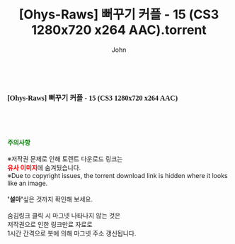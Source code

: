 ﻿---
layout: post
title:  "[Ohys-Raws] 뻐꾸기 커플 - 15 (CS3 1280x720 x264 AAC).torrent"
author: John
categories: [ 애니메이션 ]
tags: [  ]
image:  
description: "[Ohys-Raws] 뻐꾸기 커플 - 15 (CS3 1280x720 x264 AAC) torrent 정보 공유"
toc: true
toc_sticky: true
---

<br>
<div class="view-img">
<a class="view_image" href="https://torrentmobile60.com/bbs/view_image.php?fn=%2Fdata%2Ffile%2Fani%2F3735182707_iQPFZ9fe_f3ca0244eb93f387f345b2ddc7016e98bf4c9a96.jpg" target="_blank"><img alt="" class="img-tag" content="https://torrentmobile60.com/data/file/ani/3735182707_iQPFZ9fe_f3ca0244eb93f387f345b2ddc7016e98bf4c9a96.jpg" itemprop="image" src="https://torrentmobile60.com/data/file/ani/3735182707_iQPFZ9fe_f3ca0244eb93f387f345b2ddc7016e98bf4c9a96.jpg"/></a></div><div class="view-content" itemprop="description">
<p><span style="font-family:nanumsquareround;font-size:16px;font-weight:700;white-space:nowrap;background-color:rgb(255,255,255);">[Ohys-Raws] 뻐꾸기 커플 - 15 (CS3 1280x720 x264 AAC)</span> </p> </div>
    
<br><br><br>
<p data-ke-size="size16"><b><span style="color: green;">주의사항</span></b><br /><br />※저작권 문제로 인해 토렌트 다운로드 링크는<br /><b><span style="color: red;">유사 이미지</span></b>에 숨겨뒀습니다.<br />※Due to copyright issues, the torrent download link is hidden where it looks like an image.<br /><br /><b>'설마'</b>싶은 것까지 확인해 보세요.<br /><br />숨김링크 클릭 시 마그넷 나타나지 않는 것은<br />저작권으로 인한 링크만료 자료로<br />1시간 간격으로 봇에 의해 마그넷 주소 갱신됩니다.</p>
